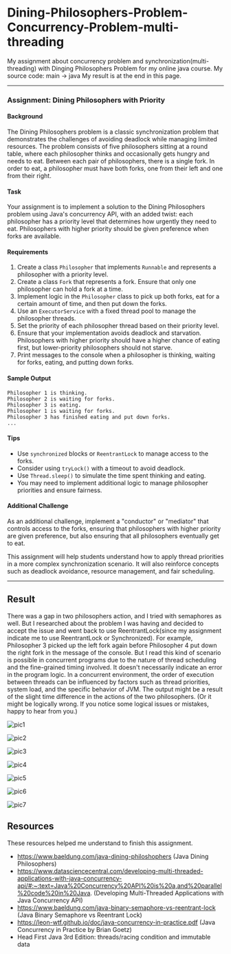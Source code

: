 # Dining-Philosophers-Problem-Concurrency-Problem-multi-threading
My assignment about concurrency problem and synchronization(multi-threading) with Dinging Philosophers Problem for my online java course.
My source code: main -> java 
My result is at the end in this page.

---

### Assignment: Dining Philosophers with Priority

#### Background
The Dining Philosophers problem is a classic synchronization problem that demonstrates the challenges of avoiding deadlock while managing limited resources. The problem consists of five philosophers sitting at a round table, where each philosopher thinks and occasionally gets hungry and needs to eat. Between each pair of philosophers, there is a single fork. In order to eat, a philosopher must have both forks, one from their left and one from their right.

#### Task
Your assignment is to implement a solution to the Dining Philosophers problem using Java's concurrency API, with an added twist: each philosopher has a priority level that determines how urgently they need to eat. Philosophers with higher priority should be given preference when forks are available.

#### Requirements
1. Create a class `Philosopher` that implements `Runnable` and represents a philosopher with a priority level.
2. Create a class `Fork` that represents a fork. Ensure that only one philosopher can hold a fork at a time.
3. Implement logic in the `Philosopher` class to pick up both forks, eat for a certain amount of time, and then put down the forks.
4. Use an `ExecutorService` with a fixed thread pool to manage the philosopher threads.
5. Set the priority of each philosopher thread based on their priority level.
6. Ensure that your implementation avoids deadlock and starvation. Philosophers with higher priority should have a higher chance of eating first, but lower-priority philosophers should not starve.
7. Print messages to the console when a philosopher is thinking, waiting for forks, eating, and putting down forks.

#### Sample Output
```
Philosopher 1 is thinking.
Philosopher 2 is waiting for forks.
Philosopher 3 is eating.
Philosopher 1 is waiting for forks.
Philosopher 3 has finished eating and put down forks.
...
```

#### Tips
- Use `synchronized` blocks or `ReentrantLock` to manage access to the forks.
- Consider using `tryLock()` with a timeout to avoid deadlock.
- Use `Thread.sleep()` to simulate the time spent thinking and eating.
- You may need to implement additional logic to manage philosopher priorities and ensure fairness.

#### Additional Challenge
As an additional challenge, implement a "conductor" or "mediator" that controls access to the forks, ensuring that philosophers with higher priority are given preference, but also ensuring that all philosophers eventually get to eat.

This assignment will help students understand how to apply thread priorities in a more complex synchronization scenario. It will also reinforce concepts such as deadlock avoidance, resource management, and fair scheduling.


---

## Result

There was a gap in two philosophers action, and I tried with semaphores as well.
But I researched about the problem I was having and decided to accept the issue and went back to use ReentrantLock(since my assignment indicate me to use ReentrantLock or Synchronized).
For example, Philosopher 3 picked up the left fork again before Philosopher 4 put down the right fork in the message of the console. 
But I read this kind of scenario is possible in concurrent programs due to the nature of thread scheduling and the fine-grained timing involved. 
It doesn't necessarily indicate an error in the program logic.
In a concurrent environment, the order of execution between threads can be influenced by factors such as thread priorities, system load, and the specific behavior of JVM. 
The output might be a result of the slight time difference in the actions of the two philosophers.
(Or it might be logically wrong. If you notice some logical issues or mistakes, happy to hear from you.)

![pic1](./main/resources/pic1.png)

![pic2](./main/resources/pic2.png)

![pic3](./main/resources/pic3.png)

![pic4](./main/resources/pic4.png)

![pic5](./main/resources/pic5.png)

![pic6](./main/resources/pic6.png)

![pic7](./main/resources/pic7.png)

## Resources

These resources helped me understand to finish this assignment.

- https://www.baeldung.com/java-dining-philoshophers (Java Dining Philosophers)
- https://www.datasciencecentral.com/developing-multi-threaded-applications-with-java-concurrency-api/#:~:text=Java%20Concurrency%20API%20is%20a,and%20parallel%20code%20in%20Java. (Developing Multi-Threaded Applications with Java Concurrency API)
- https://www.baeldung.com/java-binary-semaphore-vs-reentrant-lock (Java Binary Semaphore vs Reentrant Lock)
- https://leon-wtf.github.io/doc/java-concurrency-in-practice.pdf (Java Concurrency in Practice by Brian Goetz)
- Head First Java 3rd Edition: threads/racing condition and immutable data